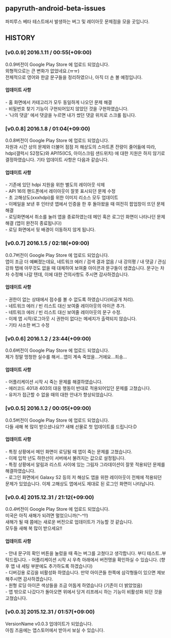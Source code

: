 ## papyruth-android-beta-issues
파피루스 베타 테스트에서 발생하는 버그 및 레이아웃 문제점을 모을 곳입니다.

## HISTORY
### [v0.0.9] 2016.1.11 / 00:55(+09:00)
> 
0.0.9버전이 Google Play Store 에 업로드 되었습니다.  
외형적으로는 큰 변화가 없었네요.(ㅠㅠ)  
전체적으로 영어와 한글 문구들을 정리하였으나, 아직 더 손 볼 예정입니다.  
#### 업데이트 사항  
\- 홈 화면에서 카테고리가 모두 동일하게 나오던 문제 해결  
\- 비밀번호 찾기 기능이 구현되어있지 않았던 것을 구현하였습니다.  
\- '나의 댓글' 에서 댓글을 누르면 내가 썼던 댓글 위치로 스크롤 됩니다.  

### [v0.0.8] 2016.1.8 / 01:04(+09:00)
> 
0.0.8버전이 Google Play Store 에 업로드 되었습니다.  
자원과 시간 상의 문제와 더불어 점점 저 해상도의 스마트폰 잔량이 줄어듦에 따라, hdpi(갤럭시 S2정도)와 API15(ICS, 아이스크림 샌드위치) 에 대한 지원은 하지 않기로 결정하였습니다. 기타 업데이트 사항은 다음과 같습니다.  
#### 업데이트 사항  
\- 기존에 있던 hdpi 지원을 위한 별도의 레이아웃 삭제  
\- API 16의 핸드폰에서 레이아웃이 잘못 표시되던 문제 수정  
\- 초 고해상도(xxxhdpi)를 위한 이미지 리소스 모두 업데이트  
\- 이메일을 보낸 후 인터넷 앱에서 인증을 한 후 돌아왔을 때 여전히 팝업창이 뜨던 문제 해결  
\- 로딩화면에서 취소를 눌러 앱을 종료하였는데 메인 혹은 로그인 화면이 나타나던 문제 해결 (앱이 완전히 종료됩니다)  
\- 로딩 화면에서 뒷 배경이 이동하지 않게 됩니다.  

### [v0.0.7] 2016.1.5 / 02:18(+09:00)
> 
0.0.7버전이 Google Play Store 에 업로드 되었습니다.  
앱이 조금 더 예뻐졌는데요, 네트워크 에러 / 검색 결과 없음 / 내 강의평 / 내 댓글 / 관심 강좌 탭에 아무것도 없을 때 대체하여 보여줄 아이콘과 문구들이 생겼습니다. 문구는 차차 수정해 나갈 텐데, 이에 대한 건의사항도 주시면 감사하겠습니다.  
#### 업데이트 사항  
\- 권한이 없는 상태에서 점수를 볼 수 없도록 하였습니다(비공개 처리).  
\- 네트워크 에러 / 빈 리스트 대신 보여줄 레이아웃의 아이콘 추가.  
\- 네트워크 에러 / 빈 리스트 대신 보여줄 레이아웃의 문구 수정.  
\- 이제 앱 시작/로그아웃 시 권한이 없다는 메세지가 출력되지 않습니다.  
\- 기타 사소한 버그 수정  

### [v0.0.6] 2016.1.2 / 23:44(+09:00)
> 
0.0.6버전이 Google Play Store 에 업로드 되었습니다.  
제가 정말 멍청한 실수를 해서...앱이 계속 죽었을...거에요...죄송...  
#### 업데이트 사항  
\- 어플리케이션 시작 시 죽는 문제를 해결하였습니다.  
\- 에러코드 401과 403의 대응 행동이 반대로 적용되어있던 문제를 고쳤습니다.  
\- 유저가 접근할 수 없을 때의 대한 안내가 향상되었습니다.  

### [v0.0.5] 2016.1.2 / 00:05(+09:00)
> 
0.0.5버전이 Google Play Store 에 업로드 되었습니다.  
다들 새해 복 많이 받으셨나요?? 새해 선물로 첫 업데이트를 드립니다:D  
#### 업데이트 사항  
\- 특정 상황에서 메인 화면이 로딩될 때 앱이 죽는 문제를 고쳤습니다.  
\- 이제 입학 년도 하한선이 서버에서 불려지는 값으로 설정됩니다.  
\- 특정 상황에서 알림과 리스트 사이에 있는 그림자 그라데이션이 잘못 적용되던 문제를 해결하였습니다.  
\- 로그인 화면에서 Galaxy S2 등의 저 해상도 앱을 위한 레이아웃이 전체에 적용되던 문제가 있었습니다. 이제 고해상도 앱에서도 제대로 된 로그인 화면이 나타납니다.  

### [v0.0.4] 2015.12.31 / 21:12(+09:00)
> 
0.0.4버전이 Google Play Store 에 업로드 되었습니다.  
미국은 아직 새해가 되려면 멀었으니까(^-^!!)  
새해가 될 때 쯤에는 새로운 버전으로 업데이트가 가능할 것 같습니다.  
모두들 새해 복 많이 받으세요!!  
#### 업데이트 사항  
\- 안내 문구의 확인 버튼을 눌렀을 때 죽는 버그를 고쳤다고 생각합니다. 부디 테스트..부탁드립니다.
\- 어플리케이션 시작 시 우측 아래에서 버전명을 확인하실 수 있습니다. (향후 앱 내 세팅 부분에도 추가하도록 하겠습니다)  
\- 디버깅용 로깅을 비활성화 하였습니다. 만약 아이콘들 한쪽에 삼각형들이 있으면 제보해주시면 감사하겠습니다.  
\- 원형 로딩 아이콘 색상들을 조금 어둡게 하였습니다 (기존이 더 밝았었음)  
\- 앱 밖으로 나갔다가 돌아오면 위에서 당겨 리프레시 하는 기능이 비활성화 되던 것을 고쳤습니다.  

### [v0.0.3] 2015.12.31 / 01:57(+09:00)
> 
VersionName v0.0.3 업데이트가 되었습니다.  
아침 즈음에는 앱스토어에서 받아서 보실 수 있습니다.
